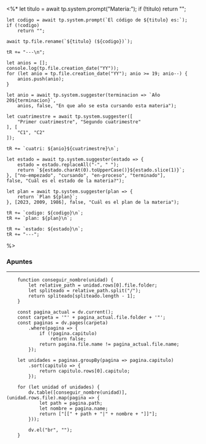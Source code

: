<%* 
	let titulo = await tp.system.prompt("Materia:");
	if (!titulo)
		return "";
	
	let codigo = await tp.system.prompt(`El código de ${titulo} es:`);
	if (!codigo)
		return "";
	
	await tp.file.rename(`${titulo} (${codigo})`);
	
	tR += "---\n";

	let anios = [];
	console.log(tp.file.creation_date("YY"));
	for (let anio = tp.file.creation_date("YY"); anio >= 19; anio--) {
		anios.push(anio);
	}
	
	let anio = await tp.system.suggester(terminacion => `Año 20${terminacion}`, 
		anios, false, "En que año se esta cursando esta materia");
	
	let cuatrimestre = await tp.system.suggester([
		"Primer cuatrimestre", "Segundo cuatrimestre"
	], [
		"C1", "C2"
	]);
	
	tR += `cuatri: ${anio}${cuatrimestre}\n`;

	let estado = await tp.system.suggester(estado => {
		estado = estado.replaceAll("-", " ");
		return `${estado.charAt(0).toUpperCase()}${estado.slice(1)}`;
	}, ["no-empezado", "cursando", "en-proceso", "terminado"], 
	false, "Cuál es el estado de la materia?");

	let plan = await tp.system.suggester(plan => {
		return `Plan ${plan}`;
	}, [2023, 2009, 1986], false, "Cuál es el plan de la materia");
	
	tR += `codigo: ${codigo}\n`;
	tR += `plan: ${plan}\n`;

	tR += `estado: ${estado}\n`;
	tR += "---";
%>
### Apuntes
---
```dataviewjs
	function conseguir_nombre(unidad) {
		let relative_path = unidad.rows[0].file.folder;
		let spliteado = relative_path.split("/");
		return spliteado[spliteado.length - 1];
	}

	const pagina_actual = dv.current();
	const carpeta = '"' + pagina_actual.file.folder + '"';
	const paginas = dv.pages(carpeta)
		.where(pagina => {
			if (!pagina.capitulo)
				return false;
			return pagina.file.name != pagina_actual.file.name;
		});

	let unidades = paginas.groupBy(pagina => pagina.capitulo)
		.sort(capitulo => {
			return capitulo.rows[0].capitulo;
		});
		
	for (let unidad of unidades) {		
		dv.table([conseguir_nombre(unidad)], (unidad.rows.file).map(pagina => {
			let path = pagina.path;
			let nombre = pagina.name;
			return ["[[" + path + "|" + nombre + "]]"];
		}));

		dv.el("br", "");
	}
```
